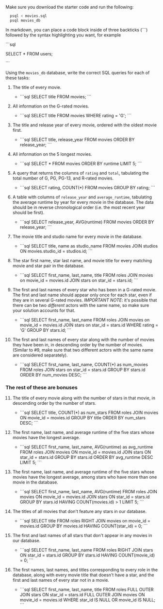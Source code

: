 Make sure you download the starter code and run the following:

```sh
  psql < movies.sql
  psql movies_db
```

In markdown, you can place a code block inside of three backticks (```) followed by the syntax highlighting you want, for example

\```sql

SELECT \* FROM users;

\```

Using the `movies_db` database, write the correct SQL queries for each of these tasks:

1.  The title of every movie.
    - \```sql
    SELECT title
    FROM movies;
    \```

2.  All information on the G-rated movies.
    - \```sql
    SELECT title
    FROM movies
    WHERE rating = 'G';
    \```

3.  The title and release year of every movie, ordered with the
    oldest movie first.
    - \```sql
    SELECT title, release_year
    FROM movies
    ORDER BY release_year;
    \```

4.  All information on the 5 longest movies.
    - \```sql
    SELECT \*
    FROM movies
    ORDER BY runtime
    LIMIT 5;
    \```

5.  A query that returns the columns of `rating` and `total`, tabulating the
    total number of G, PG, PG-13, and R-rated movies.
    - \```sql
    SELECT rating, COUNT(\*)
    FROM movies
    GROUP BY rating;
    \```

6.  A table with columns of `release_year` and `average_runtime`,
    tabulating the average runtime by year for every movie in the database. The data should be in reverse chronological order (i.e. the most recent year should be first).
    - \```sql
    SELECT release_year, AVG(runtime)
    FROM movies
    ORDER BY release_year;
    \```

7.  The movie title and studio name for every movie in the
    database.
    - \```sql
    SELECT title, name as studio_name
    FROM movies
    JOIN studios
    ON movies.studio_id = studios.id;
    \```

8.  The star first name, star last name, and movie title for every
    matching movie and star pair in the database.
    - \```sql
    SELECT first_name, last_name, title
    FROM roles
    JOIN movies on movie_id = movies.id
    JOIN stars on star_id = stars.id;
    \```

9.  The first and last names of every star who has been in a G-rated movie. The first and last name should appear only once for each star, even if they are in several G-rated movies. _IMPORTANT NOTE_: it's possible that there can be two _different_ actors with the same name, so make sure your solution accounts for that.
    - \```sql
    SELECT first_name, last_name
    FROM roles
    JOIN movies on movie_id = movies.id
    JOIN stars on star_id = stars.id
    WHERE rating = 'G'
    GROUP BY stars.id;
    \```

10. The first and last names of every star along with the number
    of movies they have been in, in descending order by the number of movies. (Similar to #9, make sure
    that two different actors with the same name are considered separately).
    - \```sql
    SELECT first_name, last_name, COUNT(\*) as num_movies
    FROM roles
    JOIN stars on star_id = stars.id
    GROUP BY stars.id
    ORDER BY num_movies DESC;
    \```

### The rest of these are bonuses

11. The title of every movie along with the number of stars in
    that movie, in descending order by the number of stars.
    - \```sql
    SELECT title, COUNT(\*) as num_stars
    FROM roles
    JOIN movies ON movie_id = movies.id
    GROUP BY title
    ORDER BY num_stars DESC;
    \```

12. The first name, last name, and average runtime of the five
    stars whose movies have the longest average.
    - \```sql
    SELECT first_name, last_name, AVG(runtime) as avg_runtime
    FROM roles
    JOIN movies ON movie_id = movies.id
    JOIN stars ON star_id = stars.id
    GROUP BY stars.id
    ORDER BY avg_runtime DESC
    LIMIT 5;
    \```

13. The first name, last name, and average runtime of the five
    stars whose movies have the longest average, among stars who have more than one movie in the database.
    - \```sql
    SELECT first_name, last_name, AVG(runtime)
    FROM roles
    JOIN movies ON movie_id = movies.id
    JOIN stars ON star_id = stars.id
    GROUP BY stars.id
    HAVING COUNT(movies.id) > 1
    LIMIT 5;
    \```

14. The titles of all movies that don't feature any stars in our
    database.
    - \```sql
    SELECT title
    FROM roles
    RIGHT JOIN movies on movie_id = movies.id
    GROUP BY movies.id
    HAVING COUNT(star_id) = 0;
    \```

15. The first and last names of all stars that don't appear in any movies in our database.
    - \```sql
    SELECT first_name, last_name
    FROM roles
    RIGHT JOIN stars ON star_id = stars.id
    GROUP BY stars.id
    HAVING COUNT(movie_id) = 0;
    \```

16. The first names, last names, and titles corresponding to every
    role in the database, along with every movie title that doesn't have a star, and the first and last names of every star not in a movie.
    - \```sql
    SELECT first_name, last_name, title
    FROM roles
    FULL OUTER JOIN stars ON star_id = stars.id
    FULL OUTER JOIN movies ON movie_id = movies.id
    WHERE star_id IS NULL OR movie_id IS NULL;
    \```
